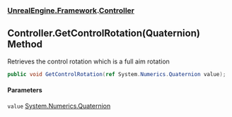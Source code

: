 ### [UnrealEngine.Framework](UnrealEngine_Framework.md 'UnrealEngine.Framework').[Controller](Controller.md 'UnrealEngine.Framework.Controller')
## Controller.GetControlRotation(Quaternion) Method
Retrieves the control rotation which is a full aim rotation  
```csharp
public void GetControlRotation(ref System.Numerics.Quaternion value);
```
#### Parameters
<a name='UnrealEngine_Framework_Controller_GetControlRotation(System_Numerics_Quaternion)_value'></a>
`value` [System.Numerics.Quaternion](https://docs.microsoft.com/en-us/dotnet/api/System.Numerics.Quaternion 'System.Numerics.Quaternion')  
  
